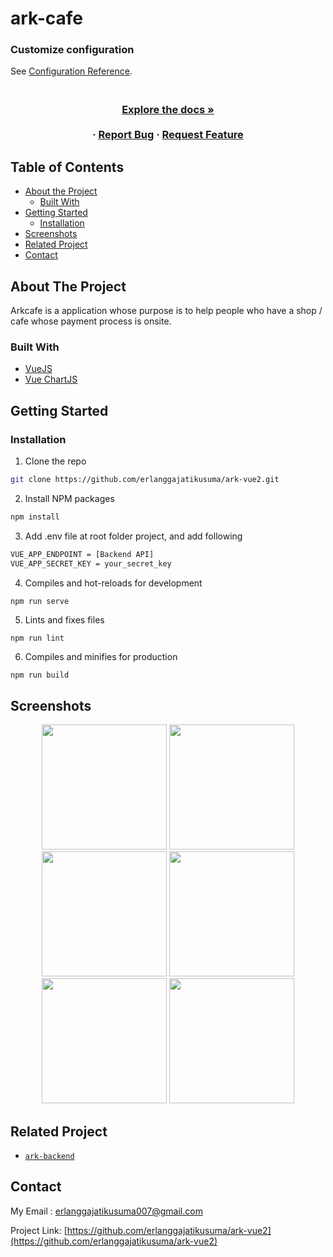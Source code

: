 # ark-cafe

### Customize configuration
See [Configuration Reference](https://cli.vuejs.org/config/).
<br />
<p align="center">

  <h3 align="center"Arkcafe Web</h3>
  <!-- <p align="center">
    <image align="center" width="200" src='./screenshots/logo.png' />
  </p> -->

  <p align="center">
    <br />
    <a href="https://github.com/AdmiralYuuShi/Frontend-HiringChannelApp-WithRedux"><strong>Explore the docs »</strong></a>
    <br />
    <br />
    <!-- <a href="http://sippos.fwdev.online/">View Demo</a> -->
    ·
    <a href="https://github.com/AdmiralYuuShi/Frontend-HiringChannelApp-WithRedux/issues">Report Bug</a>
    ·
    <a href="https://github.com/AdmiralYuuShi/Frontend-HiringChannelApp-WithRedux/issues">Request Feature</a>
  </p>
</p>

<!-- TABLE OF CONTENTS -->
## Table of Contents

* [About the Project](#about-the-project)
  * [Built With](#built-with)
* [Getting Started](#getting-started)
  * [Installation](#installation)
* [Screenshots](#screenshots)
* [Related Project](#related-project)
* [Contact](#contact)

<!-- ABOUT THE PROJECT -->
## About The Project


Arkcafe is a application whose purpose is to help people who have a shop / cafe whose payment process is onsite.

### Built With

* [VueJS](http://vuejs.org/)
* [Vue ChartJS](https://vue-chartjs.org/)

<!-- GETTING STARTED -->
## Getting Started

### Installation

1. Clone the repo
```sh
git clone https://github.com/erlanggajatikusuma/ark-vue2.git
```
2. Install NPM packages
```sh
npm install
```
3. Add .env file at root folder project, and add following
```sh
VUE_APP_ENDPOINT = [Backend API]
VUE_APP_SECRET_KEY = your_secret_key
```
4. Compiles and hot-reloads for development
```sh
npm run serve
```
5. Lints and fixes files
```
npm run lint
```
6. Compiles and minifies for production
```
npm run build
```


<!-- ROADMAP -->
## Screenshots

<p align='center'>
  <span>
      <image width="200" src='./screenshots/landing.png' />
      <image width="200" src='./screenshots/login.png' />
      <image width="200" src='./screenshots/register.png' />
      <image width="200" src='./screenshots/home.png' />
      <image width="200" src='./screenshots/cart.png' />
      <!-- <image width="200" src='./screenshots/history.png' />
      <image width="200" src='./screenshots/chartday.png' />
      <image width="200" src='./screenshots/products.png' />
      <image width="200" src='./screenshots/categories.png' />
      <image width="200" src='./screenshots/users.png' />
      <image width="200" src='./screenshots/profile.png' /> -->
      <image width="200" src='./screenshots/checkout.png' />
  </span>
 </p>
 
## Related Project
* [`ark-backend`](https://github.com/erlanggajatikusuma/ark-backend)

<!-- CONTACT -->
## Contact

My Email : erlanggajatikusuma007@gmail.com

Project Link: [https://github.com/erlanggajatikusuma/ark-vue2](https://github.com/erlanggajatikusuma/ark-vue2)
